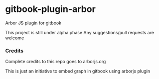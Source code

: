 # gitbook-plugin-arbor
Arbor JS plugin for gitbook

This project is still under alpha phase
Any suggestions/pull requests are welcome

### Credits
Complete credits to this repo goes to arborjs.org

This is just an initiative to embed graph in gitbook using arborjs plugin
